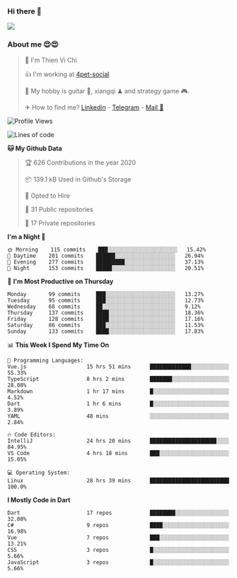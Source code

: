### Hi there 👋
![](https://media1.tenor.com/images/9aa4aee77151757a310fcdb4b8fd2a0a/tenor.gif?itemid=12671405)

### About me 😍😍

> 🙎 I'm Thien Vi Chi
> 
> 👍 I'm working at [4pet-social](https://github.com/4pet-social)
>
> 🥞 My hobby is guitar 🎸, xiangqi ♟ and strategy game 🎮.
> 
> ✈ How to find me? [Linkedin](https://www.linkedin.com/in/tvc12/) - [Telegram](https://t.me/yeutham212) - [Mail 📧](mailto:meomeocf98@gmail.com)
> 

<!--START_SECTION:waka-->
![Profile Views](http://img.shields.io/badge/Profile%20Views-31-blue)

![Lines of code](https://img.shields.io/badge/From%20Hello%20World%20I%27ve%20Written-4.0%20million%20Lines%20of%20code-blue)

**🐱 My Github Data** 

> 🏆 626 Contributions in the year 2020
 > 
> 📦 139.1 kB Used in Github's Storage 
 > 
> 💼 Opted to Hire
 > 
> 📜 31 Public repositories
 > 
> 🔑 17 Private repositories 

**I'm a Night 🦉** 

```text
🌞 Morning    115 commits    ███░░░░░░░░░░░░░░░░░░░░░░   15.42% 
🌆 Daytime    201 commits    ██████░░░░░░░░░░░░░░░░░░░   26.94% 
🌃 Evening    277 commits    █████████░░░░░░░░░░░░░░░░   37.13% 
🌙 Night      153 commits    █████░░░░░░░░░░░░░░░░░░░░   20.51%

```
📅 **I'm Most Productive on Thursday** 

```text
Monday       99 commits     ███░░░░░░░░░░░░░░░░░░░░░░   13.27% 
Tuesday      95 commits     ███░░░░░░░░░░░░░░░░░░░░░░   12.73% 
Wednesday    68 commits     ██░░░░░░░░░░░░░░░░░░░░░░░   9.12% 
Thursday     137 commits    ████░░░░░░░░░░░░░░░░░░░░░   18.36% 
Friday       128 commits    ████░░░░░░░░░░░░░░░░░░░░░   17.16% 
Saturday     86 commits     ███░░░░░░░░░░░░░░░░░░░░░░   11.53% 
Sunday       133 commits    ████░░░░░░░░░░░░░░░░░░░░░   17.83%

```


📊 **This Week I Spend My Time On** 

```text
💬 Programming Languages: 
Vue.js                   15 hrs 51 mins      █████████████░░░░░░░░░░░░   55.33% 
TypeScript               8 hrs 2 mins        ███████░░░░░░░░░░░░░░░░░░   28.08% 
Markdown                 1 hr 17 mins        █░░░░░░░░░░░░░░░░░░░░░░░░   4.52% 
Dart                     1 hr 6 mins         █░░░░░░░░░░░░░░░░░░░░░░░░   3.89% 
YAML                     48 mins             ░░░░░░░░░░░░░░░░░░░░░░░░░   2.84%

🔥 Code Editors: 
IntelliJ                 24 hrs 20 mins      █████████████████████░░░░   84.95% 
VS Code                  4 hrs 18 mins       ███░░░░░░░░░░░░░░░░░░░░░░   15.05%

💻 Operating System: 
Linux                    28 hrs 39 mins      █████████████████████████   100.0%

```

**I Mostly Code in Dart** 

```text
Dart                     17 repos            ████████░░░░░░░░░░░░░░░░░   32.08% 
C#                       9 repos             ████░░░░░░░░░░░░░░░░░░░░░   16.98% 
Vue                      7 repos             ███░░░░░░░░░░░░░░░░░░░░░░   13.21% 
CSS                      3 repos             █░░░░░░░░░░░░░░░░░░░░░░░░   5.66% 
JavaScript               3 repos             █░░░░░░░░░░░░░░░░░░░░░░░░   5.66%

```



<!--END_SECTION:waka-->
